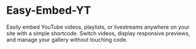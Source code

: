 # Easy-Embed-YT
Easily embed YouTube videos, playlists, or livestreams anywhere on your site with a simple shortcode. Switch videos, display responsive previews, and manage your gallery without touching code.
